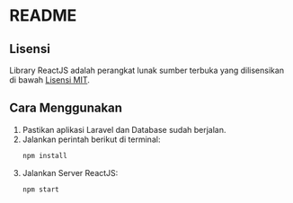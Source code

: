 # README

## Lisensi

Library ReactJS adalah perangkat lunak sumber terbuka yang dilisensikan di bawah [Lisensi MIT](https://opensource.org/licenses/MIT).

## Cara Menggunakan

1. Pastikan aplikasi Laravel dan Database sudah berjalan.
2. Jalankan perintah berikut di terminal:
   ```sh
   npm install
   ```
3. Jalankan Server ReactJS:
   ```sh
   npm start
   ```
